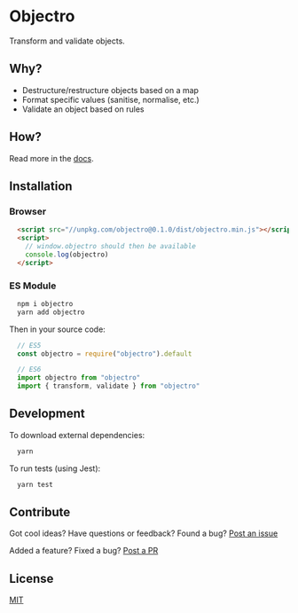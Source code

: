 # Objectro

Transform and validate objects.

## Why?

* Destructure/restructure objects based on a map
* Format specific values (sanitise, normalise, etc.)
* Validate an object based on rules

## How?

Read more in the [docs](https://lvl99.github.io/objectro/).

## Installation

### Browser

```html
  <script src="//unpkg.com/objectro@0.1.0/dist/objectro.min.js"></script>
  <script>
    // window.objectro should then be available
    console.log(objectro)
  </script>
```

### ES Module

```bash
  npm i objectro
  yarn add objectro
```

Then in your source code:

```javascript
  // ES5
  const objectro = require("objectro").default

  // ES6
  import objectro from "objectro"
  import { transform, validate } from "objectro"
```

## Development

To download external dependencies:

```bash
  yarn
```

To run tests (using Jest):

```bash
  yarn test
```

## Contribute

Got cool ideas? Have questions or feedback? Found a bug? [Post an issue](https://github.com/lvl99/objectro/issues)

Added a feature? Fixed a bug? [Post a PR](https://github.com/lvl99/objectro/compare)

## License

[MIT](LICENSE.md)
